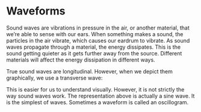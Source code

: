 # Waveforms

Sound waves are vibrations in pressure in the air, or another material, that we’re able to sense with our ears. When something makes a sound, the particles in the air vibrate, which causes our eardrum to vibrate.
As sound waves propagate through a material, the energy dissipates. This is the sound getting quieter as it gets further away from the source. Different materials will affect the energy dissipation in different ways.

True sound waves are longitudinal. However, when we depict them graphically, we use a transverse wave:


This is easier for us to understand visually. However, it is not strictly the way sound waves work.
The representation above is actually a sine wave. It is the simplest of waves.
Sometimes a waveform is called an oscillogram.
